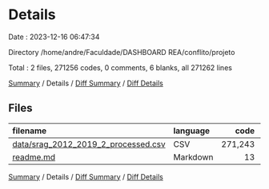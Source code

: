 # Details

Date : 2023-12-16 06:47:34

Directory /home/andre/Faculdade/DASHBOARD REA/conflito/projeto

Total : 2 files,  271256 codes, 0 comments, 6 blanks, all 271262 lines

[Summary](results.md) / Details / [Diff Summary](diff.md) / [Diff Details](diff-details.md)

## Files
| filename | language | code | comment | blank | total |
| :--- | :--- | ---: | ---: | ---: | ---: |
| [data/srag_2012_2019_2_processed.csv](/data/srag_2012_2019_2_processed.csv) | CSV | 271,243 | 0 | 1 | 271,244 |
| [readme.md](/readme.md) | Markdown | 13 | 0 | 5 | 18 |

[Summary](results.md) / Details / [Diff Summary](diff.md) / [Diff Details](diff-details.md)